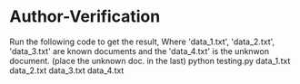 # Author-Verification

Run the following code to get the result, 
Where 'data_1.txt', 'data_2.txt', 'data_3.txt' are known documents and the 'data_4.txt' is the unknwon document. (place the unknown doc. in the last)
python testing.py data_1.txt data_2.txt data_3.txt data_4.txt
